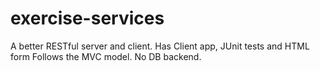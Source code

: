 # exercise-services
A better RESTful server and client. Has Client app, JUnit tests and HTML form
Follows the MVC model.
No DB backend.
